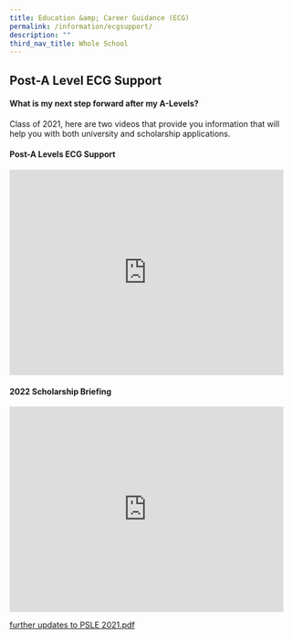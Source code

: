 ```yaml
---
title: Education &amp; Career Guidance (ECG)
permalink: /information/ecgsupport/
description: ""
third_nav_title: Whole School
---
```

## Post-A Level ECG Support

#### What is my next step forward after my A-Levels?

Class of 2021, here are two videos that provide you information that will help you with both university and scholarship applications.&nbsp;

#### Post-A Levels ECG Support

<iframe width="480" height="360" src="https://www.youtube.com/embed/ZdE3CrLy18U" title="Post A levels ECG Support for Class of 2021" frameborder="0" allow="accelerometer; autoplay; clipboard-write; encrypted-media; gyroscope; picture-in-picture" allowfullscreen=""></iframe>

#### 2022 Scholarship Briefing

<iframe width="480" height="360" src="https://www.youtube.com/embed/cFxnC6gF0kE" title="2022 Scholarship Briefing for Class of 2021" frameborder="0" allow="accelerometer; autoplay; clipboard-write; encrypted-media; gyroscope; picture-in-picture" allowfullscreen=""></iframe>

[further updates to PSLE 2021.pdf](/files/further-updates-to-PSLE-2021.pdf)
